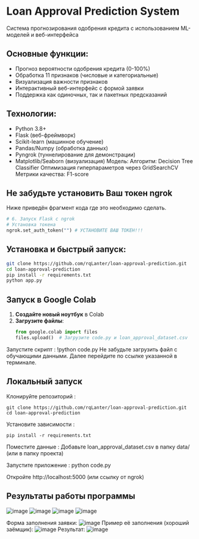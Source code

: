 # Loan Approval Prediction System

Система прогнозирования одобрения кредита с использованием ML-моделей и веб-интерфейса

## Основные функции:
- Прогноз вероятности одобрения кредита (0-100%)
- Обработка 11 признаков (числовые и категориальные)
- Визуализация важности признаков
- Интерактивный веб-интерфейс с формой заявки
- Поддержка как одиночных, так и пакетных предсказаний

## Технологии:
- Python 3.8+
- Flask (веб-фреймворк)
- Scikit-learn (машинное обучение)
- Pandas/Numpy (обработка данных)
- Pyngrok (туннелирование для демонстрации)
- Matplotlib/Seaborn (визуализация)
Модель:
Алгоритм: Decision Tree Classifier
Оптимизация гиперпараметров через GridSearchCV
Метрики качества: F1-score

## Не забудьте установить Ваш токен ngrok
Ниже приведён фрагмент кода где это необходимо сделать.
```python
# 6. Запуск Flask с ngrok
# Установка токена
ngrok.set_auth_token("") # УСТАНОВИТЕ ВАШ ТОКЕН!!!
```

## Установка и быстрый запуск:
```bash
git clone https://github.com/rqLanter/loan-approval-prediction.git 
cd loan-approval-prediction
pip install -r requirements.txt
python app.py
```

## Запуск в Google Colab
1. **Создайте новый ноутбук** в Colab
2. **Загрузите файлы**:
   ```python
   from google.colab import files
   files.upload()  # Загрузите code.py и loan_approval_dataset.csv
   ```
Запустите скрипт :
!python code.py
Не забудьте загрузить файл с обучающими данными.
Далее перейдите по ссылке указанной в терминале.

## Локальный запуск
Клонируйте репозиторий :
```
git clone https://github.com/rqLanter/loan-approval-prediction.git 
cd loan-approval-prediction
```
Установите зависимости :
```
pip install -r requirements.txt
```
Поместите данные :
Добавьте loan_approval_dataset.csv в папку data/ (или в папку проекта)

Запустите приложение :
python code.py

Откройте http://localhost:5000 (или ссылку от ngrok)



## Результаты работы программы
![image](https://github.com/user-attachments/assets/c40188a2-89f1-41e4-a2fb-e64d1523f998)
![image](https://github.com/user-attachments/assets/c3761ebb-5a77-41d4-992c-d1817d5cda01)
![image](https://github.com/user-attachments/assets/486ae085-c866-48c6-bb67-cdadfeaee545)
![image](https://github.com/user-attachments/assets/67cc1710-e1ab-4d09-8f8f-7709e8d6e013)

Форма заполнения заявки:
![image](https://github.com/user-attachments/assets/0de7da24-eb66-46b4-9be8-6d30a6ee28b5)
Пример её заполнения (хороший заёмщик):
![image](https://github.com/user-attachments/assets/b0c644ce-d8e2-4f75-9efa-e5aabe512054)
Результат:
![image](https://github.com/user-attachments/assets/c24fe0f0-3c8a-4ed0-bea9-c339daaae5fd)

